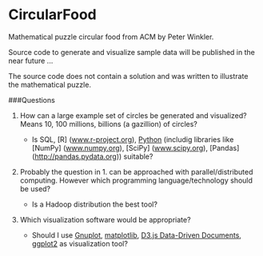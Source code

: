 CircularFood
============

Mathematical puzzle circular food from ACM by Peter Winkler.

Source code to generate and visualize sample data will be published in the near future ...

The source code does not contain a solution and was written to illustrate the mathematical puzzle.


###Questions

1.  How can a large example set of circles be generated and visualized? Means 10, 100 millions, billions (a gazillion) of circles?
	* Is SQL, [R] (www.r-project.org), [Python](www.python.org) (includig libraries like [NumPy] (www.numpy.org), [SciPy] (www.scipy.org), [Pandas] (http://pandas.pydata.org)) suitable?

2. Probably the question in 1. can be approached with parallel/distributed computing. However which programming language/technology should be used?
	* Is a Hadoop distribution the best tool?

3. Which visualization software would be appropriate?

	* Should I use [Gnuplot](http://www.gnuplot.info), [matplotlib](http://matplotlib.org), [D3.js Data-Driven Documents](http://d3js.org),
	[ggplot2](http://ggplot2.org/) as visualization tool?

